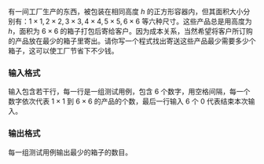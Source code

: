 有一间工厂生产的东西，被包装在相同高度 $h$ 的正方形容器内，但其面积大小分别有：$1\times 1, 2\times 2, 3\times 3, 4\times 4, 5\times 5, 6\times 6$ 等六种尺寸。这些产品总是用高度为 $h$，面积为 $6\times 6$ 的箱子打包后寄给客户。因为成本关系，当然希望将客户所订购的产品放在最少的箱子里寄出。请你写一个程式找出寄送这些产品最少需要多少个箱子，这可以使工厂节省下不少钱。

### 输入格式

输入包含若干行，每一行是一组测试用例，包含 $6$ 个数字，用空格间隔，每一个数字依次代表 $1\times 1$ 到 $6\times 6$ 的产品的个数，最后一行输入 $6$ 个 $0$ 代表结束本次输入。

### 输出格式

每一组测试用例输出最少的箱子的数目。
